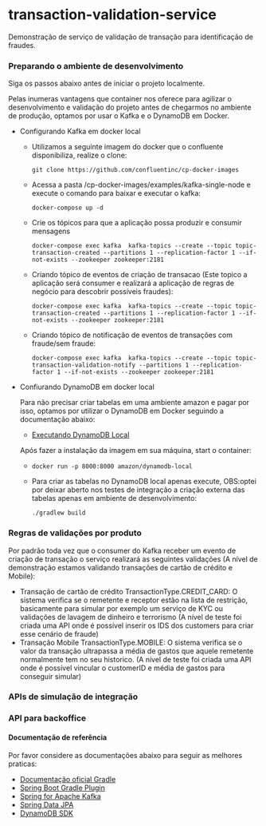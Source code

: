 # transaction-validation-service
Demonstração de serviço de validação de transação para identificação de fraudes.

### Preparando o ambiente de desenvolvimento
Siga os passos abaixo antes de iniciar o projeto localmente.

Pelas inumeras vantagens que container nos oferece para agilizar o desenvolvimento e validação do projeto antes de chegarmos no ambiente de produção, optamos por usar o Kafka e o DynamoDB em Docker.
 
- Configurando Kafka em docker local

  - Utilizamos a seguinte imagem do docker que o confluente disponibiliza, realize o clone:
    
    ```git clone https://github.com/confluentinc/cp-docker-images```
   
  - Acessa a pasta /cp-docker-images/examples/kafka-single-node e execute o comando para baixar e executar o kafka:
    
    ```docker-compose up -d```
    
  - Crie os tópicos para que a aplicação possa produzir e consumir mensagens
  
    ```docker-compose exec kafka  kafka-topics --create --topic topic-transaction-created --partitions 1 --replication-factor 1 --if-not-exists --zookeeper zookeeper:2181 ```
  
  - Criando tópico de eventos de criação de transacao (Este topico a aplicação será consumer e realizará a aplicação de regras de negócio para descobrir possíveis fraudes):
  
    ```docker-compose exec kafka  kafka-topics --create --topic topic-transaction-created --partitions 1 --replication-factor 1 --if-not-exists --zookeeper zookeeper:2181 ```
  
  - Criando tópico de notificação de eventos de transações com fraude/sem fraude:
  
    ```docker-compose exec kafka  kafka-topics --create --topic topic-transaction-validation-notify --partitions 1 --replication-factor 1 --if-not-exists --zookeeper zookeeper:2181``` 

- Confiurando DynamoDB em docker local

    Para não precisar criar tabelas em uma ambiente amazon e pagar por isso, optamos por utilizar o DynamoDB em Docker seguindo a documentação abaixo:

    * [Executando DynamoDB Local](https://docs.aws.amazon.com/amazondynamodb/latest/developerguide/DynamoDBLocal.DownloadingAndRunning.html)

    Após fazer a instalação da imagem em sua máquina, start o container:
    - `docker run -p 8000:8000 amazon/dynamodb-local`

    - Para criar as tabelas no DynamoDB local apenas execute, OBS:optei por deixar aberto nos testes de integração a criação externa das tabelas apenas em ambiente de desenvolvimento:

        ```./gradlew build``` 

### Regras de validações por produto
Por padrão toda vez que o consumer do Kafka receber um evento de criação de transação o serviço realizará as seguintes validações (A nível de demonstração estamos validando transações de cartão de crédito e Mobile):
 - Transação de cartão de crédito TransactionType.CREDIT_CARD: 
    O sistema verifica se o remetente e receptor estão na lista de restrição, basicamente para simular por exemplo um serviço de KYC ou validações de lavagem de dinheiro e terrorismo
     (A nível de teste foi criada uma API onde é possível inserir os IDS dos customers para criar esse cenário de fraude)
 - Transação Mobile TransactionType.MOBILE:
    O sistema verifica se o valor da transação ultrapassa a média de gastos que aquele remetente normalmente tem no seu historico.
    (A nível de teste foi criada uma API onde é possível vincular o customerID e média de gastos para conseguir simular)
 
### APIs de simulação de integração



### API para backoffice          
          
 

#### Documentação de referência
Por favor considere as documentações abaixo para seguir as melhores praticas:

* [Documentação oficial Gradle](https://docs.gradle.org)
* [Spring Boot Gradle Plugin](https://docs.spring.io/spring-boot/docs/2.4.3/gradle-plugin/reference/html/)
* [Spring for Apache Kafka](https://docs.spring.io/spring-boot/docs/2.4.3/reference/htmlsingle/#boot-features-kafka)
* [Spring Data JPA](https://docs.spring.io/spring-boot/docs/2.4.3/reference/htmlsingle/#boot-features-jpa-and-spring-data)
* [DynamoDB SDK](https://docs.aws.amazon.com/sdk-for-java/latest/developer-guide/examples-dynamodb.html)
